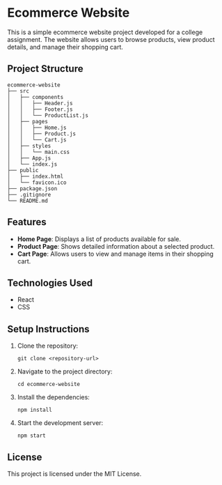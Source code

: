 # Ecommerce Website

This is a simple ecommerce website project developed for a college assignment. The website allows users to browse products, view product details, and manage their shopping cart.

## Project Structure

```
ecommerce-website
├── src
│   ├── components
│   │   ├── Header.js
│   │   ├── Footer.js
│   │   └── ProductList.js
│   ├── pages
│   │   ├── Home.js
│   │   ├── Product.js
│   │   └── Cart.js
│   ├── styles
│   │   └── main.css
│   ├── App.js
│   └── index.js
├── public
│   ├── index.html
│   └── favicon.ico
├── package.json
├── .gitignore
└── README.md
```

## Features

- **Home Page**: Displays a list of products available for sale.
- **Product Page**: Shows detailed information about a selected product.
- **Cart Page**: Allows users to view and manage items in their shopping cart.

## Technologies Used

- React
- CSS

## Setup Instructions

1. Clone the repository:
   ```
   git clone <repository-url>
   ```
2. Navigate to the project directory:
   ```
   cd ecommerce-website
   ```
3. Install the dependencies:
   ```
   npm install
   ```
4. Start the development server:
   ```
   npm start
   ```

## License

This project is licensed under the MIT License.
